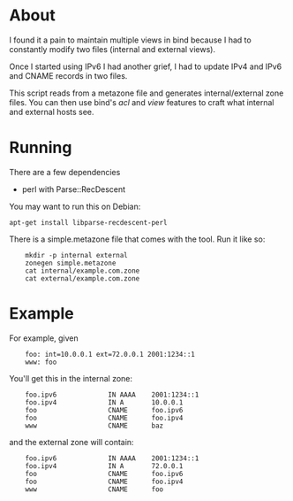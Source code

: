 # About

I found it a pain to maintain multiple views in bind because I had to constantly
modify two files (internal and external views).

Once I started using IPv6 I had another grief, I had to update IPv4 and IPv6 and CNAME
records in two files.

This script reads from a metazone file and generates internal/external zone files.  You
can then use bind's *acl* and *view* features to craft what internal and external
hosts see.

# Running

There are a few dependencies

 - perl with Parse::RecDescent

You may want to run this on Debian:

    apt-get install libparse-recdescent-perl

There is a simple.metazone file that comes with the tool.  Run it like so:

        mkdir -p internal external
        zonegen simple.metazone
        cat internal/example.com.zone
        cat external/example.com.zone

# Example

For example, given

        foo: int=10.0.0.1 ext=72.0.0.1 2001:1234::1
        www: foo

You'll get this in the internal zone:

        foo.ipv6             IN AAAA    2001:1234::1
        foo.ipv4             IN A       10.0.0.1
        foo                  CNAME      foo.ipv6
        foo                  CNAME      foo.ipv4
        www                  CNAME      baz

and the external zone will contain:

        foo.ipv6             IN AAAA    2001:1234::1
        foo.ipv4             IN A       72.0.0.1
        foo                  CNAME      foo.ipv6
        foo                  CNAME      foo.ipv4
        www                  CNAME      foo

<!-- vim: set ft=mkd -->
